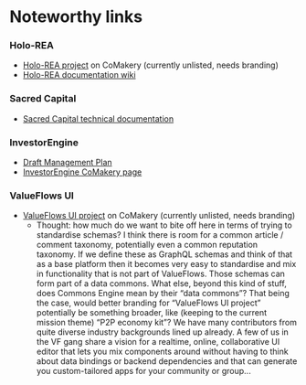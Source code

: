 # Noteworthy links

### Holo-REA

* [Holo-REA project](https://www.comakery.com/p/9511fbeab84d92c940f9d30b4e509c8ea3c07079) on CoMakery \(currently unlisted, needs branding\)
* [Holo-REA documentation wiki](https://github.com/holo-rea/ecosystem/wiki/)

### Sacred Capital

* [Sacred Capital technical documentation](https://sacred-capital.gitbook.io/)

### InvestorEngine

* [Draft Management Plan](https://docs.google.com/document/d/1-1xf6st6bhp4c6olDPaH6zuAJc4mx_l2UATcnigA4xM/edit#)
* [InvestorEngine CoMakery page](https://www.comakery.com/p/5f5156f5924427360564306d66e1b93ca3f7d138)

### ValueFlows UI

* [ValueFlows UI project](https://www.comakery.com/p/50adf8e2a97dd0159c0de9d768200038eaa3cf59) on CoMakery \(currently unlisted, needs branding\)
  * Thought: how much do we want to bite off here in terms of trying to standardise schemas? I think there is room for a common article / comment taxonomy, potentially even a common reputation taxonomy. If we define these as GraphQL schemas and think of that as a base platform then it becomes very easy to standardise and mix in functionality that is not part of ValueFlows. Those schemas can form part of a data commons. What else, beyond this kind of stuff, does Commons Engine mean by their “data commons”? That being the case, would better branding for “ValueFlows UI project” potentially be something broader, like \(keeping to the current mission theme\) “P2P economy kit”? We have many contributors from quite diverse industry backgrounds lined up already. A few of us in the VF gang share a vision for a realtime, online, collaborative UI editor that lets you mix components around without having to think about data bindings or backend dependencies and that can generate you custom-tailored apps for your community or group...

